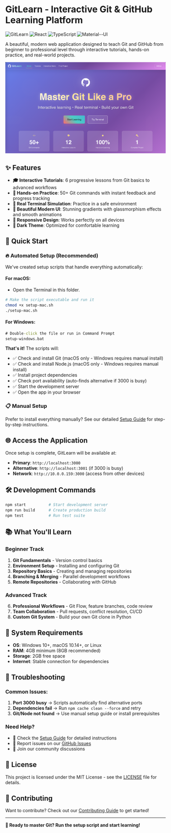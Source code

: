 # GitLearn - Interactive Git & GitHub Learning Platform
![GitLearn](https://img.shields.io/badge/License-MIT-blue.svg)
![React](https://img.shields.io/badge/React-19+-blue.svg)
![TypeScript](https://img.shields.io/badge/TypeScript-4.9+-blue.svg)
![Material--UI](https://img.shields.io/badge/Material--UI-7+-purple.svg)

A beautiful, modern web application designed to teach Git and GitHub from beginner to professional level through interactive tutorials, hands-on practice, and real-world projects.

![GitLearn Homepage](./HomeScreen-GitLearn.png)

## ✨ Features

- **🎓 Interactive Tutorials**: 6 progressive lessons from Git basics to advanced workflows
- **🎯 Hands-on Practice**: 50+ Git commands with instant feedback and progress tracking
- **🚀 Real Terminal Simulation**: Practice in a safe environment
- **🎨 Beautiful Modern UI**: Stunning gradients with glassmorphism effects and smooth animations
- **📱 Responsive Design**: Works perfectly on all devices
- **🌙 Dark Theme**: Optimized for comfortable learning

## 🚀 Quick Start

### 🔥 **Automated Setup (Recommended)**

We've created setup scripts that handle everything automatically:

#### **For macOS:**
- Open the Terminal in this folder.
```bash
# Make the script executable and run it
chmod +x setup-mac.sh
./setup-mac.sh
```

#### **For Windows:**
```cmd
# Double-click the file or run in Command Prompt
setup-windows.bat
```

**That's it!** The scripts will:
- ✅ Check and install Git (macOS only - Windows requires manual install)
- ✅ Check and install Node.js (macOS only - Windows requires manual install) 
- ✅ Install project dependencies
- ✅ Check port availability (auto-finds alternative if 3000 is busy)
- ✅ Start the development server
- ✅ Open the app in your browser

### 📋 **Manual Setup**

Prefer to install everything manually? See our detailed [Setup Guide](./setup.md) for step-by-step instructions.

## 🌐 **Access the Application**

Once setup is complete, GitLearn will be available at:
- **Primary**: `http://localhost:3000`
- **Alternative**: `http://localhost:3001` (if 3000 is busy)
- **Network**: `http://10.0.0.159:3000` (access from other devices)

## 🛠️ **Development Commands**

```bash
npm start          # Start development server
npm run build      # Create production build  
npm test           # Run test suite
```

## 📚 **What You'll Learn**

### **Beginner Track**
1. **Git Fundamentals** - Version control basics
2. **Environment Setup** - Installing and configuring Git
3. **Repository Basics** - Creating and managing repositories
4. **Branching & Merging** - Parallel development workflows
5. **Remote Repositories** - Collaborating with GitHub

### **Advanced Track**
6. **Professional Workflows** - Git Flow, feature branches, code review
7. **Team Collaboration** - Pull requests, conflict resolution, CI/CD
8. **Custom Git System** - Build your own Git clone in Python

## 🔧 **System Requirements**

- **OS**: Windows 10+, macOS 10.14+, or Linux
- **RAM**: 4GB minimum (8GB recommended)  
- **Storage**: 2GB free space
- **Internet**: Stable connection for dependencies

## 🐛 **Troubleshooting**

### **Common Issues:**

1. **Port 3000 busy** → Scripts automatically find alternative ports
2. **Dependencies fail** → Run `npm cache clean --force` and retry
3. **Git/Node not found** → Use manual setup guide or install prerequisites

### **Need Help?**
- 📖 Check the [Setup Guide](./setup.md) for detailed instructions
- 🐛 Report issues on our [GitHub Issues](https://github.com/SaiKrishna-KK/GitLearn/issues)
- 💬 Join our community discussions

## 📄 **License**

This project is licensed under the MIT License - see the [LICENSE](LICENSE) file for details.

## 🤝 **Contributing**

Want to contribute? Check out our [Contributing Guide](CONTRIBUTING.md) to get started!

---

**🚀 Ready to master Git? Run the setup script and start learning!**
